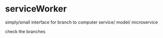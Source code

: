 # serviceWorker
simply/small interface for branch to computer service/ model/ microservice

check the branches